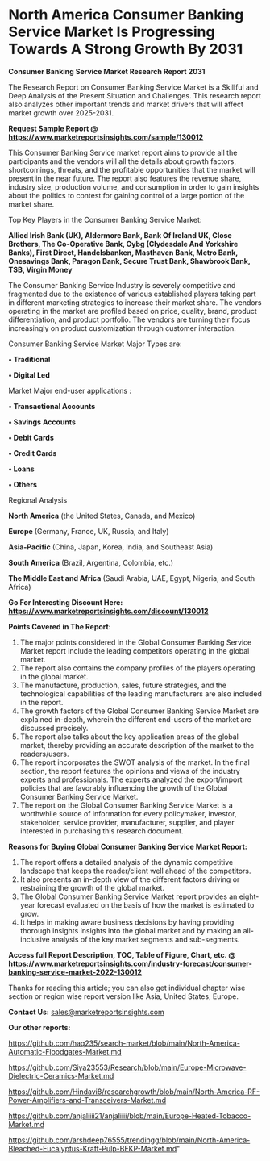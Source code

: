 # North America Consumer Banking Service Market Is Progressing Towards A Strong Growth By 2031

<strong>Consumer Banking Service Market Research Report 2031</strong>

The Research Report on Consumer Banking Service Market is a Skillful and Deep Analysis of the Present Situation and Challenges. This research report also analyzes other important trends and market drivers that will affect market growth over 2025-2031.

<strong>Request Sample Report @ <a href=https://www.marketreportsinsights.com/sample/130012>https://www.marketreportsinsights.com/sample/130012</a></strong>

This Consumer Banking Service market report aims to provide all the participants and the vendors will all the details about growth factors, shortcomings, threats, and the profitable opportunities that the market will present in the near future. The report also features the revenue share, industry size, production volume, and consumption in order to gain insights about the politics to contest for gaining control of a large portion of the market share.

Top Key Players in the Consumer Banking Service Market:

<strong>Allied Irish Bank (UK), Aldermore Bank, Bank Of Ireland UK, Close Brothers, The Co-Operative Bank, Cybg (Clydesdale And Yorkshire Banks), First Direct, Handelsbanken, Masthaven Bank, Metro Bank, Onesavings Bank, Paragon Bank, Secure Trust Bank, Shawbrook Bank, TSB, Virgin Money</strong>

The Consumer Banking Service Industry is severely competitive and fragmented due to the existence of various established players taking part in different marketing strategies to increase their market share. The vendors operating in the market are profiled based on price, quality, brand, product differentiation, and product portfolio. The vendors are turning their focus increasingly on product customization through customer interaction.

Consumer Banking Service Market Major Types are:

<strong>• Traditional

• Digital Led</strong>

Market Major end-user applications :

<strong>• Transactional Accounts

• Savings Accounts

• Debit Cards

• Credit Cards

• Loans

• Others</strong>

Regional Analysis

</u><strong><b>North America</b></strong> (the United States, Canada, and Mexico)

<strong><b>Europe </b></strong>(Germany, France, UK, Russia, and Italy)

<strong><b>Asia-Pacific</b></strong> (China, Japan, Korea, India, and Southeast Asia)

<strong><b>South America</b></strong> (Brazil, Argentina, Colombia, etc.)

<strong><b>The Middle East and Africa</b></strong> (Saudi Arabia, UAE, Egypt, Nigeria, and South Africa)

<strong>Go For Interesting Discount Here: <a href=https://www.marketreportsinsights.com/discount/130012>https://www.marketreportsinsights.com/discount/130012</a></strong>

<strong>Points Covered in The Report:</strong>
<ol>
  <li>The major points considered in the Global Consumer Banking Service Market report include the leading competitors operating in the global market.</li>
  <li>The report also contains the company profiles of the players operating in the global market.</li>
  <li>The manufacture, production, sales, future strategies, and the technological capabilities of the leading manufacturers are also included in the report.</li>
  <li>The growth factors of the Global Consumer Banking Service Market are explained in-depth, wherein the different end-users of the market are discussed precisely.</li>
  <li>The report also talks about the key application areas of the global market, thereby providing an accurate description of the market to the readers/users.</li>
  <li>The report incorporates the SWOT analysis of the market. In the final section, the report features the opinions and views of the industry experts and professionals. The experts analyzed the export/import policies that are favorably influencing the growth of the Global Consumer Banking Service Market.</li>
  <li>The report on the Global Consumer Banking Service Market is a worthwhile source of information for every policymaker, investor, stakeholder, service provider, manufacturer, supplier, and player interested in purchasing this research document.</li>
</ol>
<strong>Reasons for Buying Global Consumer Banking Service Market Report:</strong>

<ol>
  <li>The report offers a detailed analysis of the dynamic competitive landscape that keeps the reader/client well ahead of the competitors.</li>
  <li>It also presents an in-depth view of the different factors driving or restraining the growth of the global market.</li>
  <li>The Global Consumer Banking Service Market report provides an eight-year forecast evaluated on the basis of how the market is estimated to grow.</li>
  <li>It helps in making aware business decisions by having providing thorough insights insights into the global market and by making an all-inclusive analysis of the key market segments and sub-segments.</li>
</ol>
<strong>Access full Report Description, TOC, Table of Figure, Chart, etc. @ <a href=https://www.marketreportsinsights.com/industry-forecast/consumer-banking-service-market-2022-130012>https://www.marketreportsinsights.com/industry-forecast/consumer-banking-service-market-2022-130012</a></strong>


Thanks for reading this article; you can also get individual chapter wise section or region wise report version like Asia, United States, Europe.

<strong>Contact Us:</strong>
sales@marketreportsinsights.com

<strong>Our other reports:</strong>

<a href=https://github.com/haq235/search-market/blob/main/North-America-Automatic-Floodgates-Market.md>https://github.com/haq235/search-market/blob/main/North-America-Automatic-Floodgates-Market.md</a>

<a href=https://github.com/Siya23553/Research/blob/main/Europe-Microwave-Dielectric-Ceramics-Market.md>https://github.com/Siya23553/Research/blob/main/Europe-Microwave-Dielectric-Ceramics-Market.md</a>

<a href=https://github.com/Hindavi8/researchgrowth/blob/main/North-America-RF-Power-Amplifiers-and-Transceivers-Market.md>https://github.com/Hindavi8/researchgrowth/blob/main/North-America-RF-Power-Amplifiers-and-Transceivers-Market.md</a>

<a href=https://github.com/anjaliiii21/anjaliiii/blob/main/Europe-Heated-Tobacco-Market.md>https://github.com/anjaliiii21/anjaliiii/blob/main/Europe-Heated-Tobacco-Market.md</a>

<a href=https://github.com/arshdeep76555/trendingg/blob/main/North-America-Bleached-Eucalyptus-Kraft-Pulp-BEKP-Market.md>https://github.com/arshdeep76555/trendingg/blob/main/North-America-Bleached-Eucalyptus-Kraft-Pulp-BEKP-Market.md</a>"
